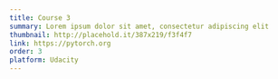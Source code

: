 ```yaml
---
title: Course 3
summary: Lorem ipsum dolor sit amet, consectetur adipiscing elit
thumbnail: http://placehold.it/387x219/f3f4f7
link: https://pytorch.org
order: 3
platform: Udacity
---
```

